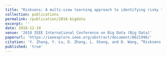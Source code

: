```yaml
---
title: "Risksens: A multi-view learning approach to identifying risky traffic locations in intelligent transportation systems using social and remote sensing"
collection: publications
permalink: /publication/2018-bigdata
excerpt: ''
date: 2018-12-10
venue: '2018 IEEE International Conference on Big Data (Big Data)'
paperurl: 'https://ieeexplore.ieee.org/abstract/document/8621996/'
citation: 'Y. Zhang, Y. Lu, D. Zhang, L. Shang, and D. Wang, “Risksens: A multi-view learning approach to identifying risky traffic locations in intelligent transportation systems using social and remote sensing,” in 2018 IEEE International Conference on Big Data (Big Data). IEEE, 2018, pp. 1544–1553.'
published: 'true'
---
```

